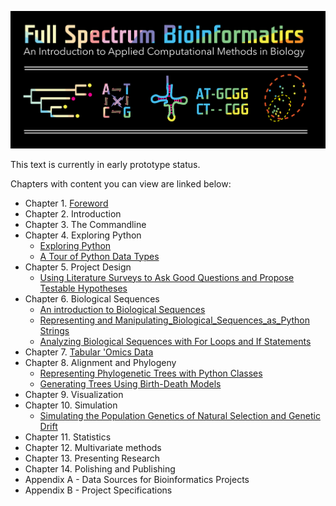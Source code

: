 ![Full Spectrum Bioinformatics](./cover_image/full_spectrum_bioinformatics_cover.png "A cover image for Full Spectrum Bioinformatics, showing the text title in rainbow colors with a phylogenetic tree, nucleotide substitution diagram, tRNA secondary structure, sequence alignment and principle coordinates analysis plot shown below it.")

This text is currently in early prototype status. 

Chapters with content you can view are linked below:

- Chapter 1. [Foreword](./content/01_foreword/foreword.ipynb)
- Chapter 2. Introduction
- Chapter 3. The Commandline
- Chapter 4. Exploring Python
     - [Exploring Python](./content/04_exploring_python/exploring_python.ipynb)
     - [A Tour of Python Data Types](./content/exploring_python_data_types.ipynb)
- Chapter 5. Project Design
     - [Using Literature Surveys to Ask Good Questions and Propose Testable Hypotheses](./content/05_project_design/project_design.ipynb) 
- Chapter 6. Biological Sequences
     - [An introduction to Biological Sequences](./content/06_biological_sequences/biological_sequences.ipynb)
     - [Representing and Manipulating_Biological_Sequences_as_Python Strings](./content/06_biological_sequences/representing_and_manipulating_biological_sequences_with_python_strings.ipynb)
     - [Analyzing Biological Sequences with For Loops and If Statements](./content/06_biological_sequences/using_for_loops_to_analyze_biological_sequences.ipynb)
- Chapter 7. [Tabular 'Omics Data](./content/07_tabular_omics_data/tabular_omics_data.ipynb) 
- Chapter 8. Alignment and Phylogeny
     - [Representing Phylogenetic Trees with Python Classes](./content/08_phylogenetic_trees/phylogenetic_trees.ipynb)
     - [Generating Trees Using Birth-Death Models](./content/08_phylogenetic_trees/birth_death_models.ipynb)
- Chapter 9. Visualization
- Chapter 10. Simulation
     - [Simulating the Population Genetics of Natural Selection and Genetic Drift](./content/10_simulation/simulating_evolution.ipynb)
- Chapter 11. Statistics
- Chapter 12. Multivariate methods
- Chapter 13. Presenting Research
- Chapter 14. Polishing and Publishing
- Appendix A - Data Sources for Bioinformatics Projects
- Appendix B - Project Specifications 

